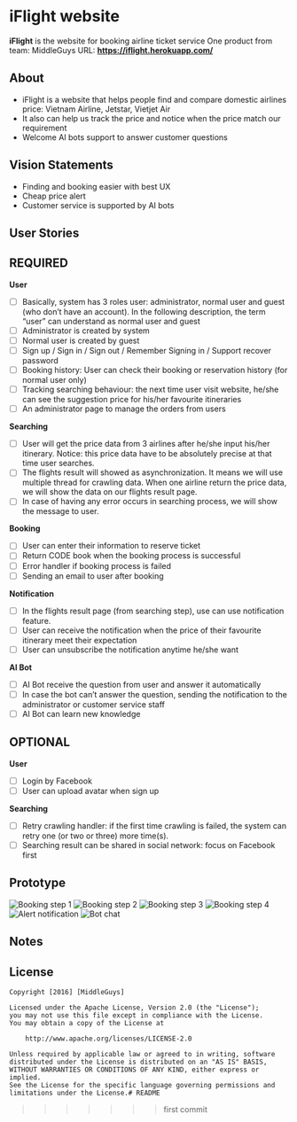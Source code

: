 # iFlight website

**iFlight** is the website for booking airline ticket service
One product from team: MiddleGuys
URL: **https://iflight.herokuapp.com/**

## About
* iFlight is a website that helps people find and compare domestic airlines price: Vietnam Airline, Jetstar, Vietjet Air
* It also can help us track the price and notice when the price match our requirement
* Welcome AI bots support to answer customer questions

## Vision Statements
* Finding and booking easier with best UX
* Cheap price alert
* Customer service is supported by AI bots

## User Stories
## REQUIRED
**User**

- [ ] Basically, system has 3 roles user: administrator, normal user and guest (who don’t have an account). In the following description, the term “user” can understand as normal user and guest
- [ ] Administrator is created by system
- [ ] Normal user is created by guest
- [ ] Sign up / Sign in / Sign out / Remember Signing in / Support recover password
- [ ] Booking history: User can check their booking or reservation history (for normal user only)
- [ ] Tracking searching behaviour: the next time user visit website, he/she can see the suggestion price for his/her favourite itineraries
- [ ] An administrator page to manage the orders from users

**Searching**

- [ ] User will get the price data from 3 airlines after he/she input his/her itinerary. Notice: this price data have to be absolutely precise at that time user searches.
- [ ] The flights result will showed as asynchronization. It means we will use multiple thread for crawling data. When one airline return the price data, we will show the data on our flights result page.
- [ ] In case of having any error occurs in searching process, we will show the message to user.

**Booking**

- [ ] User can enter their information to reserve ticket
- [ ] Return CODE book when the booking process is successful
- [ ] Error handler if booking process is failed
- [ ] Sending an email to user after booking

**Notification**

- [ ] In the flights result page (from searching step), use can use notification feature.
- [ ] User can receive the notification when the price of their favourite itinerary meet their expectation
- [ ] User can unsubscribe the notification anytime he/she want

**AI Bot**

- [ ] AI Bot receive the question from user and answer it automatically
- [ ] In case the bot can’t answer the question, sending the notification to the administrator or customer service staff
- [ ] AI Bot can learn new knowledge

## OPTIONAL
**User**

- [ ] Login by Facebook
- [ ] User can upload avatar when sign up

**Searching**

- [ ] Retry crawling handler: if the first time crawling is failed, the system can retry one (or two or three) more time(s).
- [ ] Searching result can be shared in social network: focus on Facebook first

## Prototype
![Booking step 1](/prototype/booking-step-1.png)
![Booking step 2](/prototype/booking-step-2.png)
![Booking step 3](/prototype/booking-step-3.png)
![Booking step 4](/prototype/booking-step-4.png)
![Alert notification](/prototype/alert.png)
![Bot chat](/prototype/bot.png)

## Notes

## License

    Copyright [2016] [MiddleGuys]

    Licensed under the Apache License, Version 2.0 (the "License");
    you may not use this file except in compliance with the License.
    You may obtain a copy of the License at

        http://www.apache.org/licenses/LICENSE-2.0

    Unless required by applicable law or agreed to in writing, software
    distributed under the License is distributed on an "AS IS" BASIS,
    WITHOUT WARRANTIES OR CONDITIONS OF ANY KIND, either express or implied.
    See the License for the specific language governing permissions and
    limitations under the License.# README

>>>>>>> first commit
